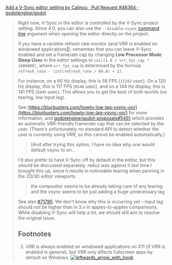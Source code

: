 [Add a V-Sync editor setting by Calinou · Pull Request #48364 · godotengine/godot](https://github.com/godotengine/godot/pull/48364)

> Right now, V-Sync in the editor is controlled by the V-Sync project setting. Since 4.0, you can also use the `--disable-vsync` [command line](https://docs.godotengine.org/en/stable/tutorials/editor/command_line_tutorial.html) argument when opening the editor directly on the project.
>
> If you have a variable refresh rate monitor (and VRR is enabled on windowed applications[1](https://github.com/godotengine/godot/pull/48364#user-content-fn-1-5bfc832269ee9f4ecc152278a15b547d)), remember that you can leave V-Sync enabled and set a framerate cap by changing **Low Processor Mode Sleep Usec** in the editor settings to `ceil(1.0 / vrr_fps_cap * 1000000)`, where `vrr_fps_cap` is determined by the formula `refresh_rate - (int(refresh_rate / 60.0) + 1)`.
>
> For instance, on a 60 Hz display, this is 58 FPS (`17242` usec). On a 120 Hz display, this is 117 FPS (`8548` usec), and on a 144 Hz display, this is 141 FPS (`6945` usec). This allows you to get the best of both worlds (no tearing, low input lag).
>
> See [https://blurbusters.com/howto-low-lag-vsync-on/](https://blurbusters.com/howto-low-lag-vsync-on/) for more information, and [godotengine/godot-proposals#5451](https://github.com/godotengine/godot-proposals/issues/5451) which provides an automatic VRR-friendly framerate cap that can be selected by the user. (There's unfortunately no standard API to detect whether the user is currently using VRR, so this cannot be enabled automatically.)
>
> > (And after trying this option, I have no idea why one would default vsync to on...
>
> I'd also prefer to have V-Sync off by default in the editor, but this should be discussed separately. reduz was against it last time I brought this up, since it results in noticeable tearing when panning in the 2D/3D editor viewports.
>
> > the compositor seems to be already taking care of any tearing and the vsync seems to be just adding a huge unnecessary lag
>
> See also [#71795](https://github.com/godotengine/godot/issues/71795). We don't know why this is occurring yet – input lag should _not_ be higher than in 3.x in apples-to-apples comparisons. While disabling V-Sync will help a lot, we should still aim to resolve the original issue.
>
> ## Footnotes
>
> 1.  VRR is always enabled on windowed applications on X11 (if VRR is enabled in general), but VRR only affects fullscreen apps by default on Windows. [![leftwards_arrow_with_hook](https://github.githubassets.com/images/icons/emoji/unicode/21a9.png)](https://github.com/godotengine/godot/pull/48364#user-content-fnref-1-5bfc832269ee9f4ecc152278a15b547d)
